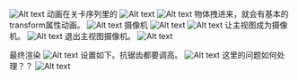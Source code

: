 ![Alt text](./picture/Snipaste_2023-10-20_17-50-55.png) 
动画在关卡序列里的
![Alt text](./picture/Snipaste_2023-10-20_17-53-45.png)
![Alt text](./picture/Snipaste_2023-10-20_17-53-52.png)
物体拽进来，就会有基本的transform属性动画。
![Alt text](./picture/Snipaste_2023-10-20_17-54-51.png)
摄像机
![Alt text](./picture/Snipaste_2023-10-20_17-56-01.png)
![Alt text](./picture/Snipaste_2023-10-20_17-56-17.png)
让主视图成为摄像机。
![Alt text](./picture/Snipaste_2023-10-20_17-56-26.png)
退出主视图摄像机。
![Alt text](./picture/Snipaste_2023-10-20_17-56-44.png)

最终渲染
![Alt text](./picture/Snipaste_2023-10-20_17-59-43.png)
设置如下。抗锯齿都要调高。
![Alt text](./picture/Snipaste_2023-10-20_18-00-44.png)
这里的问题如何处理？？
![Alt text](./picture/Snipaste_2023-10-20_18-31-35.png)